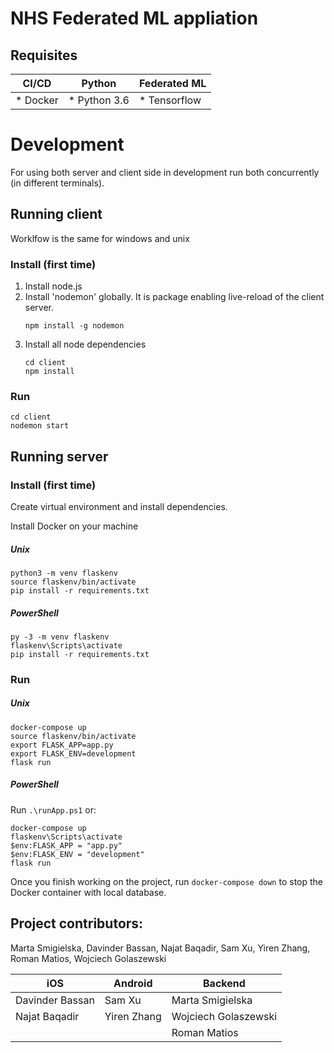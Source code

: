 # NHS Federated ML appliation

## Requisites
  CI/CD            | Python              | Federated ML
---------          |-------------------- | -------------
* Docker           | * Python 3.6        | * Tensorflow


# Development 
For using both server and client side in development run both concurrently (in different terminals).

## Running client
Worklfow is the same for windows and unix
### Install (first time) 
1. Install node.js
1. Install 'nodemon' globally. It is package enabling live-reload of the client server.
    ```
    npm install -g nodemon
    ```
1. Install all node dependencies
    ```
    cd client
    npm install
    ```
### Run
```
cd client
nodemon start
```

## Running server
### Install (first time) 
Create virtual environment and install dependencies.

Install Docker on your machine
##### Unix
```
python3 -m venv flaskenv
source flaskenv/bin/activate
pip install -r requirements.txt
```
##### PowerShell
```
py -3 -m venv flaskenv
flaskenv\Scripts\activate
pip install -r requirements.txt
```
### Run
##### Unix 
```
docker-compose up
source flaskenv/bin/activate
export FLASK_APP=app.py
export FLASK_ENV=development
flask run
```

##### PowerShell
Run `.\runApp.ps1` or:
```
docker-compose up
flaskenv\Scripts\activate
$env:FLASK_APP = "app.py"
$env:FLASK_ENV = "development"
flask run
```

Once you finish working on the project, run ```docker-compose down``` to stop the Docker container with local database.

## Project contributors: 
Marta Smigielska, Davinder Bassan, Najat Baqadir, Sam Xu, Yiren Zhang, Roman Matios, Wojciech Golaszewski

   iOS          | Android       | Backend
----------------| ------------- | ------------
Davinder Bassan | Sam Xu        | Marta Smigielska
Najat Baqadir   | Yiren Zhang   | Wojciech Golaszewski
|               |               | Roman Matios

